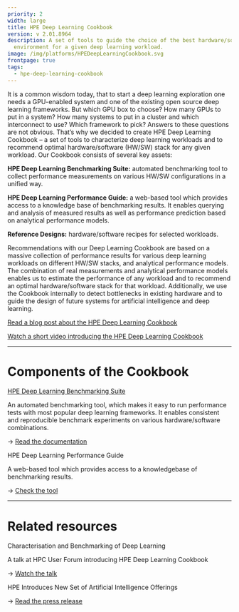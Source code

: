 ```yaml
---
priority: 2
width: large
title: HPE Deep Learning Cookbook
version: v 2.01.8964
description: A set of tools to guide the choice of the best hardware/software
  environment for a given deep learning workload.
image: /img/platforms/HPEDeepLearningCookbook.svg
frontpage: true
tags:
  - hpe-deep-learning-cookbook
---
```

It is a common wisdom today, that to start a deep learning exploration one needs a GPU-enabled system and one of the existing open source deep learning frameworks. But which GPU box to choose? How many GPUs to put in a system? How many systems to put in a cluster and which interconnect to use? Which framework to pick? Answers to these questions are not obvious. That’s why we decided to create HPE Deep Learning Cookbook – a set of tools to characterize deep learning workloads and to recommend optimal hardware/software (HW/SW) stack for any given workload. Our Cookbook consists of several key assets:

**HPE Deep Learning Benchmarking Suite:** automated benchmarking tool to collect performance measurements on various HW/SW configurations in a unified way.

**HPE Deep Learning Performance Guide:** a web-based tool which provides access to a knowledge base of benchmarking results. It enables querying and analysis of measured results as well as performance prediction based on analytical performance models.

**Reference Designs:** hardware/software recipes for selected workloads.

Recommendations with our Deep Learning Cookbook are based on a massive collection of performance results for various deep learning workloads on different HW/SW stacks, and analytical performance models. The combination of real measurements and analytical performance models enables us to estimate the performance of any workload and to recommend an optimal hardware/software stack for that workload. Additionally, we use the Cookbook internally to detect bottlenecks in existing hardware and to guide the design of future systems for artificial intelligence and deep learning.

[Read a blog post about the HPE Deep Learning Cookbook](https://community.hpe.com/t5/Behind-the-scenes-Labs/The-Deep-Learning-Cookbook/ba-p/6967323#.WhX-xVWnFhF)

[Watch a short video introducing the HPE Deep Learning Cookbook](https://youtu.be/ao_DeE9lxvk)

- - -

# **Components of the Cookbook**

[HPE Deep Learning Benchmarking Suite](https://github.com/HewlettPackard/dlcookbook-dlbs)

An automated benchmarking tool, which makes it easy to run performance tests with most popular deep learning frameworks. It enables consistent and reproducible benchmark experiments on various hardware/software combinations.

\-> [Read the documentation](https://hewlettpackard.github.io/dlcookbook-dlbs/#/index?id=deep-learning-benchmarking-suite)

HPE Deep Learning Performance Guide

A web-based tool which provides access to a knowledgebase of benchmarking results.

\-> [Check the tool](https://dlpg.labs.hpe.com/)

- - -

# **Related resources**

Characterisation and Benchmarking of Deep Learning

A talk at HPC User Forum introducing HPE Deep Learning Cookbook

\-> [Watch the talk](https://www.google.com/url?sa=t&rct=j&q=&esrc=s&source=web&cd=1&cad=rja&uact=8&ved=0ahUKEwi_78-1tdPXAhUF4WMKHf8CCoQQtwIIKDAA&url=https%3A%2F%2Fwww.youtube.com%2Fwatch%3Fv%3DlgK0BlXdOCw&usg=AOvVaw0osgSwEOQqZ4Gg9cVx3b-r)

HPE Introduces New Set of Artificial Intelligence Offerings

\-> [Read the press release](https://news.hpe.com/hpe-introduces-new-set-of-artificial-intelligence-platforms-and-services/)